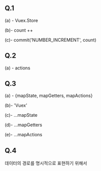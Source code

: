 ## Q.1

(a) - Vuex.Store

(b)- count ++

(c)- commit('NUMBER_INCREMENT', count)



## Q.2

(a) - actions



## Q.3

(a) - {mapState, mapGetters, mapActions}

(b)- 'Vuex'

(c)- ...mapState

(d)- ...mapGetters

(e)- ...mapActions



## Q.4

데이터의 경로를 명시적으로 표현하기 위해서

